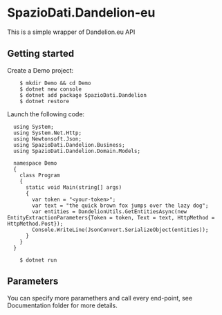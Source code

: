# SpazioDati.Dandelion-eu
This is a simple wrapper of Dandelion.eu API 

## Getting started

Create a Demo project:

```
    $ mkdir Demo && cd Demo
    $ dotnet new console
    $ dotnet add package SpazioDati.Dandelion
    $ dotnet restore
```

Launch the following code:


```
  using System;
  using System.Net.Http;
  using Newtonsoft.Json;
  using SpazioDati.Dandelion.Business;
  using SpazioDati.Dandelion.Domain.Models;
    
  namespace Demo
  {
    class Program
    {
      static void Main(string[] args)
      {
        var token = "<your-token>";
        var text = "the quick brown fox jumps over the lazy dog";
        var entities = DandelionUtils.GetEntitiesAsync(new EntityExtractionParameters{Token = token, Text = text, HttpMethod = HttpMethod.Post});
        Console.WriteLine(JsonConvert.SerializeObject(entities));
      }
    }
  }
```

```
    $ dotnet run
```

## Parameters 
You can specify more paramethers and call every end-point, see Documentation folder for more details.
